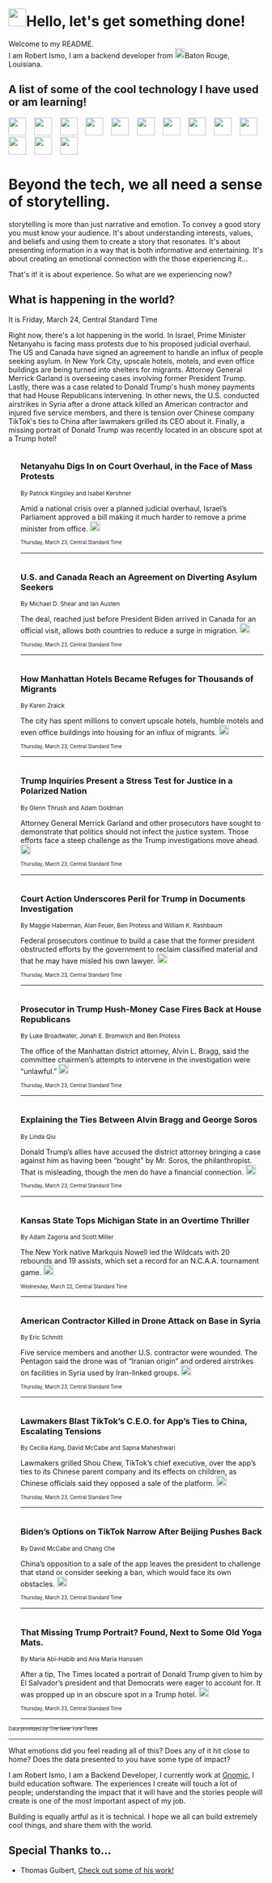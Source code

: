 <h1><img src="https://emojis.slackmojis.com/emojis/images/1643514375/3493/hot-coffee.gif?1643514375" width="35"/>Hello, let's get something done!</h1>

<p>Welcome to my README.<br/>
I am Robert Ismo, I am a backend developer from <img src="https://emojis.slackmojis.com/emojis/images/1638395689/50435/moulin_rouge.png?1638395689" width="20"/>Baton Rouge, Louisiana.</p>
<h2>A list of some of the cool technology I have used or am learning!</h2>
<p>
<img src="https://emojis.slackmojis.com/emojis/images/1643516091/21142/meow_bongotap.gif?1643516091" width="35" alt="">
<img src="https://img.shields.io/badge/Favorite%20Frontend%20Framework-SvelteKit-f83903" alt="">
<img src="https://img.shields.io/badge/Second%20Favorite-Vue-40b581" alt="">
<img src="https://img.shields.io/badge/Most%20Used%20Runtime-Nodejs-78b061" alt="">
<img src="https://emojis.slackmojis.com/emojis/images/1643517416/34482/fire.gif?1643517416" width="35" alt="">
<img src="https://img.shields.io/badge/Javascript%20But%20Better-Typescript-0078ca" alt="">
<img src="https://img.shields.io/badge/Favorite%20Language-Elixir-3e244d" alt="">
<img src="https://img.shields.io/badge/Containerize%20Everything-Docker-6ac9ef" alt="">
<img src="https://emojis.slackmojis.com/emojis/images/1643514596/5999/meow_party.gif?1643514596" width="35" alt="">
<img src="https://img.shields.io/badge/API%20Love%20Language-Graphql-de32a5" alt="">
<img src="https://img.shields.io/badge/Our%20Favorite%20Version%20Controller-Git-e94f33" alt="">
<img src="https://img.shields.io/badge/Favorite%20Database-Redis-d42d1d" alt="">
<img src="https://emojis.slackmojis.com/emojis/images/1643514559/5584/deployparrot.gif?1643514559" width="35" alt="">
<img src="https://img.shields.io/badge/Container%20Interstate-RabbitMQ-f66200" alt="">
<img src="https://img.shields.io/badge/Gotta%20Learn-Kubernetes-316adf" alt="">
<img src="https://img.shields.io/badge/Really%20Mature%20Now-WASM-654fef" alt="">
<img src="https://emojis.slackmojis.com/emojis/images/1666642497/61942/dance_vibe.gif?1666642497" width="35" alt="">
<img src="https://img.shields.io/badge/For%20My%20M1-ARM64-657d96" alt="">
<img src="https://img.shields.io/badge/Loving%20This%20So%20Much-TailwindCSS-17bcb5" alt="">
<img src="https://img.shields.io/badge/Cool%20Build%20Tool-Vite-f9cb24" alt="">
<img src="https://emojis.slackmojis.com/emojis/images/1669231376/62819/working-on-it.gif?1669231376" width="35" alt="">
<img src="https://img.shields.io/badge/Fun%20and%20Easy%20Database-MongoDB-5f8c49" alt="">
<img src="https://img.shields.io/badge/JS%20Life%20Support-NPM-c73737" alt="">
<img src="https://img.shields.io/badge/I%20Liked%20It-DynamoDB-0073b9" alt="">
<img src="https://emojis.slackmojis.com/emojis/images/1643514045/46/question.gif?1643514045" width="35" alt="">
<img src="https://img.shields.io/badge/cool-React-60d6f9" alt="">
<img src="https://img.shields.io/badge/Future%20Big%20Project-Lambda-f37e00" alt="">
<img src="https://img.shields.io/badge/NPM%20But%20Better-PNPM-f1aa07" alt="">
<img src="https://emojis.slackmojis.com/emojis/images/1643514943/9662/fbwow.gif?1643514943" width="35" alt="">
<img src="https://img.shields.io/badge/First%20Language-C-662079" alt="">
<img src="https://img.shields.io/badge/Where%20I%20Deploy%20Frontend-Vercel-000000" alt="">
<img src="https://img.shields.io/badge/Who%20Does%20not%20Want%20an%20App-Swift-f9492a" alt="">
<img src="https://emojis.slackmojis.com/emojis/images/1643514058/151/javascript.png?1643514058" width="35" alt="">
<img src="https://img.shields.io/badge/cool-Python-fbd542" alt="">
<img src="https://img.shields.io/badge/Favorite%20Something-Stripe-656cdc" alt="">
<img src="https://img.shields.io/badge/Of%20Course-HTML5-ed6327" alt="">
<img src="https://emojis.slackmojis.com/emojis/images/1660415405/60731/bomb.gif?1660415405" width="35" alt="">
<img src="https://img.shields.io/badge/hate-CSS-2964ec" alt="">
<img src="https://img.shields.io/badge/Learning-CircleCI-141215" alt="">
<img src="https://img.shields.io/badge/Learning-Rust-fbbb3b" alt="">
<img src="https://emojis.slackmojis.com/emojis/images/1660415397/60712/writing-hand.gif?1660415397" width="35" alt="">
<img src="https://img.shields.io/badge/Dev%20Browser%20of%20Choice-Firefox-cc4e26" alt="">
<img src="https://img.shields.io/badge/Recoverying%20From%20Windows-UNIX-1781e3" alt="">
<img src="https://img.shields.io/badge/LOVE-LogSeq-90c1c2" alt="">
<img src="https://emojis.slackmojis.com/emojis/images/1643514066/223/kirby.gif?1643514066" width="35" alt="">
<img src="https://img.shields.io/badge/Daily%20Driver-MacOS-e6e6e8" alt="">
<img src="https://img.shields.io/badge/Git%20Server-Github-000000" alt="">
<img src="https://img.shields.io/badge/enjoyable-EC2-f17428" alt="">
<img src="https://emojis.slackmojis.com/emojis/images/1643514239/2069/excited.gif?1643514239" width="35" alt="">
</p>
<h1>Beyond the tech, we all need a sense of storytelling.</h1>
<p>storytelling is more than just narrative and emotion. To convey a good story you must know your audience. It's about understanding interests, values, and beliefs and using them to create a story that resonates. It's about presenting information in a way that is both informative and entertaining. It's about creating an emotional connection with the those experiencing it...</p>
<p>That's it! it is about experience. So what are we experiencing now?</p>
<h2>What is happening in the world?</h2>
<p>It is Friday, March 24, Central Standard Time</p>
<p>
Right now, there&#39;s a lot happening in the world. In Israel, Prime Minister Netanyahu is facing mass protests due to his proposed judicial overhaul. The US and Canada have signed an agreement to handle an influx of people seeking asylum. In New York City, upscale hotels, motels, and even office buildings are being turned into shelters for migrants. Attorney General Merrick Garland is overseeing cases involving former President Trump. Lastly, there was a case related to Donald Trump&#39;s hush money payments that had House Republicans intervening. In other news, the U.S. conducted airstrikes in Syria after a drone attack killed an American contractor and injured five service members, and there is tension over Chinese company TikTok&#39;s ties to China after lawmakers grilled its CEO about it. Finally, a missing portrait of Donald Trump was recently located in an obscure spot at a Trump hotel!</p>
<ol>
<img src="https://img.shields.io/badge/-world-blue" alt="">
<h3>Netanyahu Digs In on Court Overhaul, in the Face of Mass Protests</h3>
<sub>By Patrick Kingsley and Isabel Kershner</sub>
<p>Amid a national crisis over a planned judicial overhaul, Israel’s Parliament approved a bill making it much harder to remove a prime minister from office.  <a href="https://nyti.ms/3JAPg7b"><img src="https://developer.nytimes.com/files/poweredby_nytimes_30b.png?v=1583354208352" height="20"></a></p>
<sub><sub>Thursday, March 23, Central Standard Time</sub></sub>
<hr/>
<img src="https://img.shields.io/badge/-us-blue" alt="">
<h3>U.S. and Canada Reach an Agreement on Diverting Asylum Seekers</h3>
<sub>By Michael D. Shear and Ian Austen</sub>
<p>The deal, reached just before President Biden arrived in Canada for an official visit, allows both countries to reduce a surge in migration.  <a href="https://nyti.ms/40xjxKM"><img src="https://developer.nytimes.com/files/poweredby_nytimes_30b.png?v=1583354208352" height="20"></a></p>
<sub><sub>Thursday, March 23, Central Standard Time</sub></sub>
<hr/>
<img src="https://img.shields.io/badge/-nyregion-blue" alt="">
<h3>How Manhattan Hotels Became Refuges for Thousands of Migrants</h3>
<sub>By Karen Zraick</sub>
<p>The city has spent millions to convert upscale hotels, humble motels and even office buildings into housing for an influx of migrants.  <a href="https://nyti.ms/3ZqYRU5"><img src="https://developer.nytimes.com/files/poweredby_nytimes_30b.png?v=1583354208352" height="20"></a></p>
<sub><sub>Thursday, March 23, Central Standard Time</sub></sub>
<hr/>
<img src="https://img.shields.io/badge/-us-blue" alt="">
<h3>Trump Inquiries Present a Stress Test for Justice in a Polarized Nation</h3>
<sub>By Glenn Thrush and Adam Goldman</sub>
<p>Attorney General Merrick Garland and other prosecutors have sought to demonstrate that politics should not infect the justice system. Those efforts face a steep challenge as the Trump investigations move ahead.  <a href="https://nyti.ms/3K1qcYb"><img src="https://developer.nytimes.com/files/poweredby_nytimes_30b.png?v=1583354208352" height="20"></a></p>
<sub><sub>Thursday, March 23, Central Standard Time</sub></sub>
<hr/>
<img src="https://img.shields.io/badge/-us-blue" alt="">
<h3>Court Action Underscores Peril for Trump in Documents Investigation</h3>
<sub>By Maggie Haberman, Alan Feuer, Ben Protess and William K. Rashbaum</sub>
<p>Federal prosecutors continue to build a case that the former president obstructed efforts by the government to reclaim classified material and that he may have misled his own lawyer.  <a href="https://nyti.ms/3TTIiPv"><img src="https://developer.nytimes.com/files/poweredby_nytimes_30b.png?v=1583354208352" height="20"></a></p>
<sub><sub>Thursday, March 23, Central Standard Time</sub></sub>
<hr/>
<img src="https://img.shields.io/badge/-nyregion-blue" alt="">
<h3>Prosecutor in Trump Hush-Money Case Fires Back at House Republicans</h3>
<sub>By Luke Broadwater, Jonah E. Bromwich and Ben Protess</sub>
<p>The office of the Manhattan district attorney, Alvin L. Bragg, said the committee chairmen’s attempts to intervene in the investigation were “unlawful.”  <a href="https://nyti.ms/4094W8H"><img src="https://developer.nytimes.com/files/poweredby_nytimes_30b.png?v=1583354208352" height="20"></a></p>
<sub><sub>Thursday, March 23, Central Standard Time</sub></sub>
<hr/>
<img src="https://img.shields.io/badge/-us-blue" alt="">
<h3>Explaining the Ties Between Alvin Bragg and George Soros</h3>
<sub>By Linda Qiu</sub>
<p>Donald Trump’s allies have accused the district attorney bringing a case against him as having been “bought” by Mr. Soros, the philanthropist. That is misleading, though the men do have a financial connection.  <a href="https://nyti.ms/3z2G5re"><img src="https://developer.nytimes.com/files/poweredby_nytimes_30b.png?v=1583354208352" height="20"></a></p>
<sub><sub>Thursday, March 23, Central Standard Time</sub></sub>
<hr/>
<img src="https://img.shields.io/badge/-sports-blue" alt="">
<h3>Kansas State Tops Michigan State in an Overtime Thriller</h3>
<sub>By Adam Zagoria and Scott Miller</sub>
<p>The New York native Markquis Nowell led the Wildcats with 20 rebounds and 19 assists, which set a record for an N.C.A.A. tournament game.  <a href="https://nyti.ms/3JEgwl7"><img src="https://developer.nytimes.com/files/poweredby_nytimes_30b.png?v=1583354208352" height="20"></a></p>
<sub><sub>Wednesday, March 22, Central Standard Time</sub></sub>
<hr/>
<img src="https://img.shields.io/badge/-us-blue" alt="">
<h3>American Contractor Killed in Drone Attack on Base in Syria</h3>
<sub>By Eric Schmitt</sub>
<p>Five service members and another U.S. contractor were wounded. The Pentagon said the drone was of “Iranian origin” and ordered airstrikes on facilities in Syria used by Iran-linked groups.  <a href="https://nyti.ms/40hCCB1"><img src="https://developer.nytimes.com/files/poweredby_nytimes_30b.png?v=1583354208352" height="20"></a></p>
<sub><sub>Thursday, March 23, Central Standard Time</sub></sub>
<hr/>
<img src="https://img.shields.io/badge/-technology-blue" alt="">
<h3>Lawmakers Blast TikTok’s C.E.O. for App’s Ties to China, Escalating Tensions</h3>
<sub>By Cecilia Kang, David McCabe and Sapna Maheshwari</sub>
<p>Lawmakers grilled Shou Chew, TikTok’s chief executive, over the app’s ties to its Chinese parent company and its effects on children, as Chinese officials said they opposed a sale of the platform.  <a href="https://nyti.ms/40nyNdq"><img src="https://developer.nytimes.com/files/poweredby_nytimes_30b.png?v=1583354208352" height="20"></a></p>
<sub><sub>Thursday, March 23, Central Standard Time</sub></sub>
<hr/>
<img src="https://img.shields.io/badge/-technology-blue" alt="">
<h3>Biden’s Options on TikTok Narrow After Beijing Pushes Back</h3>
<sub>By David McCabe and Chang Che</sub>
<p>China’s opposition to a sale of the app leaves the president to challenge that stand or consider seeking a ban, which would face its own obstacles.  <a href="https://nyti.ms/3FMdH0f"><img src="https://developer.nytimes.com/files/poweredby_nytimes_30b.png?v=1583354208352" height="20"></a></p>
<sub><sub>Thursday, March 23, Central Standard Time</sub></sub>
<hr/>
<img src="https://img.shields.io/badge/-world-blue" alt="">
<h3>That Missing Trump Portrait? Found, Next to Some Old Yoga Mats.</h3>
<sub>By Maria Abi-Habib and Ana Maria Hanssen</sub>
<p>After a tip, The Times located a portrait of Donald Trump given to him by El Salvador’s president and that Democrats were eager to account for. It was propped up in an obscure spot in a Trump hotel.  <a href="https://nyti.ms/3K3MMQ4"><img src="https://developer.nytimes.com/files/poweredby_nytimes_30b.png?v=1583354208352" height="20"></a></p>
<sub><sub>Thursday, March 23, Central Standard Time</sub></sub>
<hr/>
</ol>
<a href="https://developer.nytimes.com"><sub><sub>Data provided by The New York Times</sub></sub></a>
<hr/>
<p>What emotions did you feel reading all of this? Does any of it hit close to home? Does the data presented to you have some type of impact?</p>
<p>I am Robert Ismo, I am a Backend Developer, I currently work at <a href="https://gnomic.education/">Gnomic</a>, I build education software. The experiences I create will touch a lot of people; understanding the impact that it will have and the stories people will create is one of the most important aspect of my job.</p>
<p>Building is equally artful as it is technical. I hope we all can build extremely cool things, and share them with the world.</p>
<h2>Special Thanks to...</h2>
<ul>
<li>Thomas Guibert, <a href="https://github.com/thmsgbrt/thmsgbrt">Check out some of his work!</a></li>
</ul>